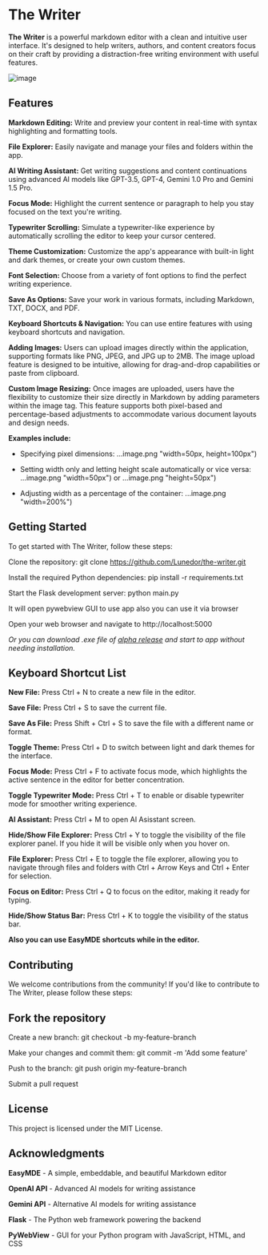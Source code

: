 # The Writer

**The Writer** is a powerful markdown editor with a clean and intuitive user interface. It's designed to help writers, authors, and content creators focus on their craft by providing a distraction-free writing environment with useful features.

![image](https://github.com/Lunedor/The_Writer/assets/33136986/eaba3906-649f-4702-8358-38f5ffe1a43d)


## Features

**Markdown Editing:** Write and preview your content in real-time with syntax highlighting and formatting tools.

**File Explorer:** Easily navigate and manage your files and folders within the app.

**AI Writing Assistant:** Get writing suggestions and content continuations using advanced AI models like GPT-3.5, GPT-4, Gemini 1.0 Pro and Gemini 1.5 Pro.

**Focus Mode:** Highlight the current sentence or paragraph to help you stay focused on the text you're writing.

**Typewriter Scrolling:** Simulate a typewriter-like experience by automatically scrolling the editor to keep your cursor centered.

**Theme Customization:** Customize the app's appearance with built-in light and dark themes, or create your own custom themes.

**Font Selection:** Choose from a variety of font options to find the perfect writing experience.

**Save As Options:** Save your work in various formats, including Markdown, TXT, DOCX, and PDF.

**Keyboard Shortcuts & Navigation:** You can use entire features with using keyboard shortcuts and navigation.

**Adding Images:** Users can upload images directly within the application, supporting formats like PNG, JPEG, and JPG up to 2MB. The image upload feature is designed to be intuitive, allowing for drag-and-drop capabilities or paste from clipboard.

**Custom Image Resizing:** Once images are uploaded, users have the flexibility to customize their size directly in Markdown by adding parameters within the image tag. This feature supports both pixel-based and percentage-based adjustments to accommodate various document layouts and design needs. 

**Examples include:**

 - Specifying pixel dimensions: ...image.png "width=50px, height=100px")

 - Setting width only and letting height scale automatically or vice versa: ...image.png "width=50px") or ...image.png "height=50px")

 - Adjusting width as a percentage of the container: ...image.png "width=200%")



## Getting Started

To get started with The Writer, follow these steps:

Clone the repository: git clone https://github.com/Lunedor/the-writer.git

Install the required Python dependencies: pip install -r requirements.txt

Start the Flask development server: python main.py

It will open pywebview GUI to use app also you can use it via browser

Open your web browser and navigate to http://localhost:5000

*Or you can download .exe file of [alpha release](https://github.com/Lunedor/The_Writer/releases/tag/Alpha) and start to app without needing installation.*


## Keyboard Shortcut List

**New File:** Press Ctrl + N to create a new file in the editor.

**Save File:** Press Ctrl + S to save the current file.

**Save As File:** Press Shift + Ctrl + S to save the file with a different name or format.

**Toggle Theme:** Press Ctrl + D to switch between light and dark themes for the interface.

**Focus Mode:** Press Ctrl + F to activate focus mode, which highlights the active sentence in the editor for better concentration.

**Toggle Typewriter Mode:** Press Ctrl + T to enable or disable typewriter mode for smoother writing experience.

**AI Assistant:** Press Ctrl + M to open AI Asisstant screen.

**Hide/Show File Explorer:** Press Ctrl + Y to toggle the visibility of the file explorer panel. If you hide it will be visible only when you hover on.

**File Explorer:** Press Ctrl + E to toggle the file explorer, allowing you to navigate through files and folders with Ctrl + Arrow Keys and Ctrl + Enter for selection.

**Focus on Editor:** Press Ctrl + Q to focus on the editor, making it ready for typing.

**Hide/Show Status Bar:** Press Ctrl + K to toggle the visibility of the status bar.

**Also you can use EasyMDE shortcuts while in the editor.**


## Contributing

We welcome contributions from the community! If you'd like to contribute to The Writer, please follow these steps:


## Fork the repository

Create a new branch: git checkout -b my-feature-branch

Make your changes and commit them: git commit -m 'Add some feature'

Push to the branch: git push origin my-feature-branch

Submit a pull request


## License

This project is licensed under the MIT License.

## Acknowledgments
**EasyMDE** - A simple, embeddable, and beautiful Markdown editor

**OpenAI API** - Advanced AI models for writing assistance

**Gemini API** - Alternative AI models for writing assistance

**Flask** - The Python web framework powering the backend

**PyWebView** - GUI for your Python program with JavaScript, HTML, and CSS
